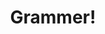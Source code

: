 ---
layout: list
title: Grammer!
slug: grammer
description: >
  python grammer 정리
category: python
related_posts:
    -
list: true
order: 1
---
